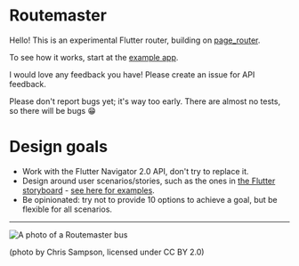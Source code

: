 # Routemaster

Hello! This is an experimental Flutter router, building on [page_router](https://github.com/johnpryan/page_router).

To see how it works, start at the [example app](https://github.com/tomgilder/routemaster/blob/main/examples/mobile_app/lib/main.dart).

I would love any feedback you have! Please create an issue for API feedback.

Please don't report bugs yet; it's way too early. There are almost no tests, so there will be bugs 😁 

# Design goals

* Work with the Flutter Navigator 2.0 API, don't try to replace it.
* Design around user scenarios/stories, such as the ones in [the Flutter storyboard](https://github.com/flutter/uxr/files/5953028/PUBLIC.Flutter.Navigator.API.Scenarios.-.Storyboards.pdf) - [see here for examples](https://github.com/tomgilder/routemaster/wiki/Routermaster-Flutter-scenarios).
* Be opinionated: try not to provide 10 options to achieve a goal, but be flexible for all scenarios.

***

![A photo of a Routemaster bus](https://upload.wikimedia.org/wikipedia/commons/thumb/e/ea/Routemaster_RML2375_%28JJD_375D%29%2C_6_March_2004.jpg/320px-Routemaster_RML2375_%28JJD_375D%29%2C_6_March_2004.jpg)

(photo by Chris Sampson, licensed under CC BY 2.0)
